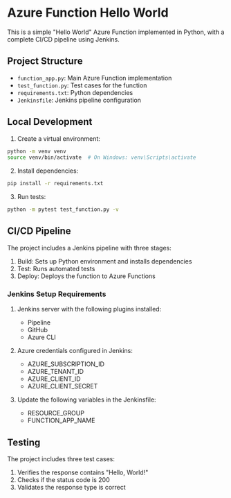 # Azure Function Hello World

This is a simple "Hello World" Azure Function implemented in Python, with a complete CI/CD pipeline using Jenkins.

## Project Structure

- `function_app.py`: Main Azure Function implementation
- `test_function.py`: Test cases for the function
- `requirements.txt`: Python dependencies
- `Jenkinsfile`: Jenkins pipeline configuration

## Local Development

1. Create a virtual environment:
```bash
python -m venv venv
source venv/bin/activate  # On Windows: venv\Scripts\activate
```

2. Install dependencies:
```bash
pip install -r requirements.txt
```

3. Run tests:
```bash
python -m pytest test_function.py -v
```

## CI/CD Pipeline

The project includes a Jenkins pipeline with three stages:
1. Build: Sets up Python environment and installs dependencies
2. Test: Runs automated tests
3. Deploy: Deploys the function to Azure Functions

### Jenkins Setup Requirements

1. Jenkins server with the following plugins installed:
   - Pipeline
   - GitHub
   - Azure CLI

2. Azure credentials configured in Jenkins:
   - AZURE_SUBSCRIPTION_ID
   - AZURE_TENANT_ID
   - AZURE_CLIENT_ID
   - AZURE_CLIENT_SECRET

3. Update the following variables in the Jenkinsfile:
   - RESOURCE_GROUP
   - FUNCTION_APP_NAME

## Testing

The project includes three test cases:
1. Verifies the response contains "Hello, World!"
2. Checks if the status code is 200
3. Validates the response type is correct
